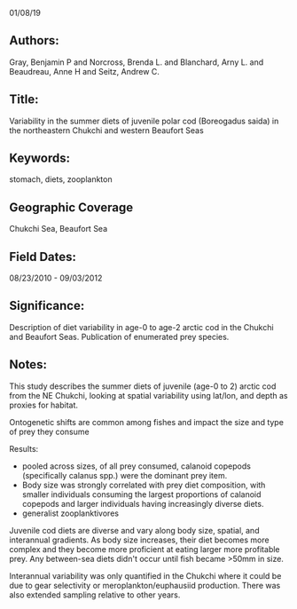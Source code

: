 01/08/19
## Authors:
Gray, Benjamin P and Norcross, Brenda L. and Blanchard, Arny L. and Beaudreau, Anne H and Seitz, Andrew C.
## Title:
Variability in the summer diets of juvenile polar cod (Boreogadus saida) in the northeastern Chukchi and western Beaufort Seas
## Keywords:
stomach, diets, zooplankton
## Geographic Coverage
Chukchi Sea, Beaufort Sea
## Field Dates:
08/23/2010 - 09/03/2012
## Significance:
Description of diet variability in age-0 to age-2 arctic cod in the Chukchi and Beaufort Seas.  Publication of enumerated prey species.

## Notes:
This study describes the summer diets of juvenile (age-0 to 2) arctic cod from the NE Chukchi, looking at spatial variability using lat/lon, and depth as proxies for habitat.

Ontogenetic shifts are common among fishes and impact the size and type of prey they consume

Results:
- pooled across sizes, of all prey consumed, calanoid copepods (specifically calanus spp.) were the dominant prey item.
- Body size was strongly correlated with prey diet composition, with smaller individuals consuming the largest proportions of calanoid copepods and larger individuals having increasingly diverse diets.
- generalist zooplanktivores

Juvenile cod diets are diverse and vary along body size, spatial, and interannual gradients.  As body size increases, their diet becomes more complex and they become more proficient at eating larger more profitable prey.  Any between-sea diets didn't occur until fish became >50mm in size.

Interannual variability was only quantified in the Chukchi where it could be due to gear selectivity or meroplankton/euphausiid production.  There was also extended sampling relative to other years.
